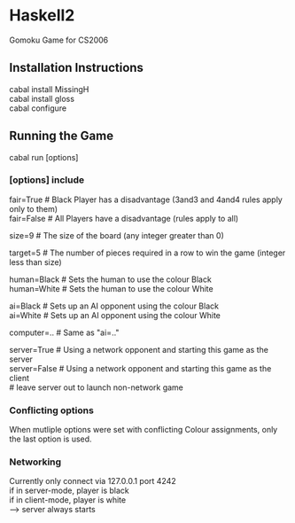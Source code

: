 # Haskell2
Gomoku Game for CS2006  
  
## Installation Instructions
cabal install MissingH  
cabal install gloss  
cabal configure  

## Running the Game
cabal run [options]  
  
### [options] include
fair=True    # Black Player has a disadvantage (3and3 and 4and4 rules apply only to them)  
fair=False   # All Players have a disadvantage (rules apply to all)  
  
size=9       # The size of the board (any integer greater than 0)  
  
target=5     # The number of pieces required in a row to win the game (integer less than size)  
  
human=Black  # Sets the human to use the colour Black  
human=White  # Sets the human to use the colour White  
  
ai=Black     # Sets up an AI opponent using the colour Black  
ai=White     # Sets up an AI opponent using the colour White  
   
computer=..  # Same as "ai=.."  
  
server=True  # Using a network opponent and starting this game as the server  
server=False # Using a network opponent and starting this game as the client  
             # leave server out to launch non-network game  
  
### Conflicting options 
When mutliple options were set with conflicting Colour assignments, only the last option is used.  
  
### Networking
Currently only connect via 127.0.0.1 port 4242  
if in server-mode, player is black  
if in client-mode, player is white  
--> server always starts  
  
  
